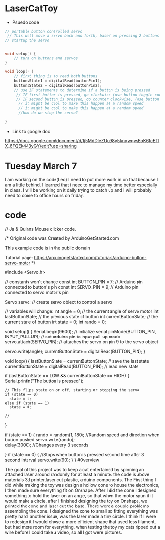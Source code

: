 # LaserCatToy

* Psuedo code
```C++
// portable button controlled servo
 // This will move a servo back and forth, based on pressing 2 buttons
// startup the servo


void setup() {
    // turn on buttons and servos
}

void loop() {
    // first thing is to read both buttons 
    buttonsState1 = digitalRead(buttonPin1);
    buttonsState2 = digitalRead(buttonPin2);
    // use IF statements to determine if a button is being pressed 
     // IF first button is pressed, go clockwise (use button toggle code)
     // IF second button is pressed, go counter clockwise, (use button toggle code) 
      // it might be cool to make this happen at a random speed 
      // it might be cool to make this happen at a random speed
      //how do we stop the servo?

}
```
* Link to google doc

https://docs.google.com/document/d/1j5MdDleZUu98y5knqwqvsEoK6fcETlX_6FQEk443yGY/edit?usp=sharing




# Tuesday March 7

I am working on the code(Leo)  I need to put more work in on that because I am a little behind.  I learned that i need to manage my time better especially in class.  I will be working on it daily trying to catch up and I will probably need to come to office hours on friday.  

# code

// Ja & Quinns Mouse clicker code.

/*
   Original code was Created by ArduinoGetStarted.com

   This example code is in the public domain

   Tutorial page: https://arduinogetstarted.com/tutorials/arduino-button-servo-motor
*/

#include <Servo.h>

// constants won't change
const int BUTTON_PIN = 7; // Arduino pin connected to button's pin
const int SERVO_PIN  = 9; // Arduino pin connected to servo motor's pin

Servo servo; // create servo object to control a servo

// variables will change:
int angle = 0;          // the current angle of servo motor
int lastButtonState;    // the previous state of button
int currentButtonState; // the current state of button
int state = 0;
int rando = 0;


void setup() {
  Serial.begin(9600);                // initialize serial
  pinMode(BUTTON_PIN, INPUT_PULLUP); // set arduino pin to input pull-up mode
  servo.attach(SERVO_PIN);           // attaches the servo on pin 9 to the servo object

  servo.write(angle);
  currentButtonState = digitalRead(BUTTON_PIN);
}


void loop() {
  lastButtonState    = currentButtonState;      // save the last state
  currentButtonState = digitalRead(BUTTON_PIN); // read new state

  if (lastButtonState == LOW && currentButtonState == HIGH) {
    Serial.println("The button is pressed");

    // This flips state on or off, starting or stopping the servo
    if (state == 0)
      state = 1;
    else if (state == 1)
      state = 0;

    // 
  }


  if (state == 1) {
    rando = random(1, 180);     //Random speed and direction when button pushed
    servo.write(rando);         
    delay(3000);                //Changes every 3 seconds
 
  }
  if (state == 0) {     //Stops when button is pressed second time after 3 second interval
    servo.write(90);
  }
}
#Overview

The goal of this project was to keep a cat entertained by spinning an attached laser around randomly for at least a minute.
the code is above
materials
3d printer,laser cut plastic, arduino components.
The First thing I did while making the toy was design a hollow cone to house the electronics, I then made sure everything fit on Onshape. After I did the cone I designed something to hold the laser on an angle, so that when the motor spun it it would make a circle. after I finished designing the toy on Onshape, we printed the cone and laser cut the base. There were a couple problems assembling the cone. I designed the cone to small so fitting everything was pretty hard, another issue, was the laser made a tiny circle. I think If I were to redesign it I would chose a more efficient shape that used less filament, but had more room for everything. when testing the toy my cats ripped out a wire before I could take a video, so all I got were pictures.
